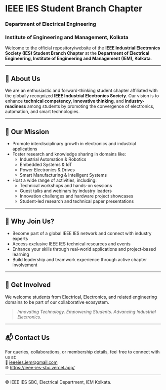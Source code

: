 # IEEE IES Student Branch Chapter  
### Department of Electrical Engineering  
### Institute of Engineering and Management, Kolkata  

Welcome to the official repository/website of the **IEEE Industrial Electronics Society (IES) Student Branch Chapter** at the **Department of Electrical Engineering, Institute of Engineering and Management (IEM), Kolkata**.

---

## 🌟 About Us

We are an enthusiastic and forward-thinking student chapter affiliated with the globally recognized **IEEE Industrial Electronics Society**. Our vision is to enhance **technical competency**, **innovative thinking**, and **industry-readiness** among students by promoting the convergence of electronics, automation, and smart technologies.

---

## 🎯 Our Mission

- Promote interdisciplinary growth in electronics and industrial applications  
- Foster research and knowledge sharing in domains like:
  - Industrial Automation & Robotics  
  - Embedded Systems & IoT  
  - Power Electronics & Drives  
  - Smart Manufacturing & Intelligent Systems  
- Host a wide range of activities, including:
  - Technical workshops and hands-on sessions  
  - Guest talks and webinars by industry leaders  
  - Innovation challenges and hardware project showcases  
  - Student-led research and technical paper presentations

---

## 🔗 Why Join Us?

- Become part of a global IEEE IES network and connect with industry experts  
- Access exclusive IEEE IES technical resources and events  
- Enhance your skills through real-world applications and project-based learning  
- Build leadership and teamwork experience through active chapter involvement

---

## 📣 Get Involved

We welcome students from Electrical, Electronics, and related engineering domains to be part of our collaborative ecosystem.

> _Innovating Technology. Empowering Students. Advancing Industrial Electronics._

---

## 📬 Contact Us

For queries, collaborations, or membership details, feel free to connect with us at:  
📧 ieeeies.iem@gmail.com  
🌐 https://ieee-ies-sbc.vercel.app/

---

© IEEE IES SBC, Electrical Department, IEM Kolkata.
